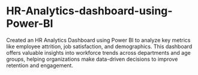 # HR-Analytics-dashboard-using-Power-BI
Created an HR Analytics Dashboard using Power BI to analyze key metrics like employee attrition, job satisfaction, and demographics. This dashboard offers valuable insights into workforce trends across departments and age groups, helping organizations make data-driven decisions to improve retention and engagement.
